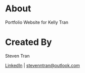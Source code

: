 # About

Portfolio Website for Kelly Tran

# Created By

Steven Tran

[LinkedIn](https://www.linkedin.com/in/steven-tran-26735b206/) | stevenntran@outlook.com
